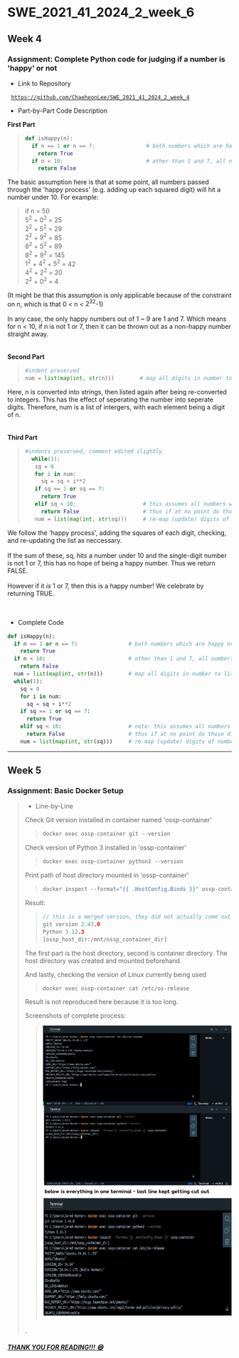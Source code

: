 # SWE_2021_41_2024_2_week_6
## Week 4
### Assignment: Complete Python code for judging if a number is 'happy' or not
* Link to Repository
<pre> <code><a href= "https://github.com/ChaeheonLee/SWE_2021_41_2024_2_week_4">https://github.com/ChaeheonLee/SWE_2021_41_2024_2_week_4</a></code> </pre>

* Part-by-Part Code Description

__First Part__
> ```python
> def isHappy(n):
>   if n == 1 or n == 7:                # both numbers which are happy numbers
>     return True
>   if n < 10:                          # other than 1 and 7, all numbers under 10 loop
>     return False
> ```
The basic assumption here is that at some point, all numbers passed through the 'happy process' (e.g. adding up each squared digit) will hit a number under 10. For example:

> if n = 50  
> $5^2$ + $0^2$ = 25  
> $2^2$ + $5^2$ = 29  
> $2^2$ + $9^2$ = 85  
> $8^2$ + $5^2$ = 89  
> $8^2$ + $9^2$ = 145  
> $1^2$ + $4^2$ + $5^2$ = 42  
> $4^2$ + $2^2$ = 20  
> $2^2$ + $0^2$ = 4

(It might be that this assumption is only applicable because of the constraint on n, which is that 0 < n < $2^{32}$-1)
<br>
<br>
In any case, the only happy numbers out of 1 ~ 9 are 1 and 7. Which means for n < 10, if n is not 1 or 7, then it can be thrown out as a non-happy number straight away.
<br>
<br>
<br>
__Second Part__

> ```python
> #indent preserved
> num = list(map(int, str(n)))        # map all digits in number to list
> ```
Here, n is converted into strings, then listed again after being re-converted to integers. This has the effect of seperating the number into seperate digits. Therefore, num is a list of intergers, with each element being a digit of n.
<br>
<br>
<br>
__Third Part__

> ```python
> #indents preserved, comment edited slightly
>   while(1):
>    sq = 0
>    for i in num:
>      sq = sq + i**2
>    if sq == 1 or sq == 7:
>      return True
>    elif sq < 10:                     # this assumes all numbers will at some point add up to a number under 10
>      return False                    # thus if at no point do those digits == 1 or 7, then they are not happy
>    num = list(map(int, str(sq)))     # re-map (update) digits of number to list
> ```
We follow the 'happy process', adding the squares of each digit, checking, and re-updating the list as neccessary.
<br>
<br>
If the sum of these, sq, hits a number under 10 and the single-digit number is not 1 or 7, this has no hope of being a happy number. Thus we return FALSE.
<br>
<br>
However if it *is* 1 or 7, then this is a happy number! We celebrate by returning TRUE.
<br>
<br>
<br>
* Complete Code
```python
def isHappy(n):
  if n == 1 or n == 7:                # both numbers which are happy numbers
    return True
  if n < 10:                          # other than 1 and 7, all numbers under 10 loop
    return False
  num = list(map(int, str(n)))        # map all digits in number to list
  while(1):
    sq = 0
    for i in num:
      sq = sq + i**2
    if sq == 1 or sq == 7:
      return True
    elif sq < 10:                     # note: this assumes all numbers at some point will have digits adding up to a number under 10, e.g., 11 -> 1 + 1 = 2
      return False                    # thus if at no point do those digits == 1 or 7, then they are not happy
    num = list(map(int, str(sq)))     # re-map (update) digits of number to list
```
 ___

## Week 5
### Assignment: Basic Docker Setup
> * Line-by-Line
>   
> Check Git version installed in container named 'ossp-container'
>> ```go
>> docker exec ossp-container git --version
>> ```
>
> Check version of Python 3 installed in 'ossp-container'
> 
>> ```go
>> docker exec ossp-container python3 --version
>> ```
>
> Print path of host directory mounted in 'ossp-container'
> 
>> ```go
>> docker inspect --format="{{ .HostConfig.Binds }}" ossp-container
>> ```
>
> Result:
> 
>> ```go
>> // this is a merged version, they did not actually come out like this
>> git version 2.43.0
>> Python 3.12.3
>> [ossp_host_dir:/mnt/ossp_container_dir]
>> ```
>
> The first part is the host directory, second is container directory. The host directory was created and mounted beforehand.
>
> And lastly, checking the version of Linux currently being used
>> ```go
>> docker exec ossp-container cat /etc/os-release
>> ```
> Result is not reproduced here because it is too long.
>
> Screenshots of complete process:
>> <img src="./figure//OSSP_wk5_2019312097.png" width="500px" title="week 5 submission">
> .

##### <u> THANK YOU FOR READING!!! 😄 </u>
